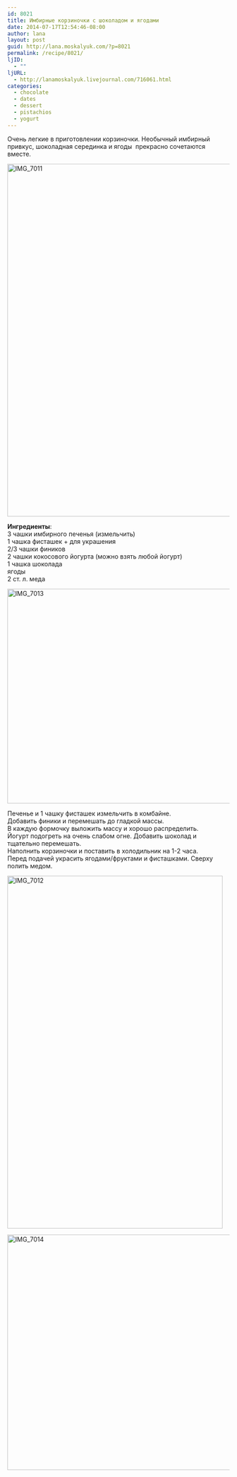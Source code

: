```yaml
---
id: 8021
title: Имбирные корзиночки с шоколадом и ягодами
date: 2014-07-17T12:54:46-08:00
author: lana
layout: post
guid: http://lana.moskalyuk.com/?p=8021
permalink: /recipe/8021/
ljID:
  - ""
ljURL:
  - http://lanamoskalyuk.livejournal.com/716061.html
categories:
  - chocolate
  - dates
  - dessert
  - pistachios
  - yogurt
---
```

Очень легкие в приготовлении корзиночки. Необычный имбирный привкус, шоколадная серединка и ягоды  прекрасно сочетаются вместе.

[<img loading="lazy" src="https://farm4.staticflickr.com/3889/14655777316_4f4ab0ff11_c.jpg" width="660" height="800" alt="IMG_7011" />](https://www.flickr.com/photos/67405678@N00/14655777316 "IMG_7011 by lana.moskalyuk, on Flickr")

**Ингредиенты**:  
3 чашки имбирного печенья (измельчить)  
1 чашка фисташек + для украшения  
2/3 чашки фиников  
2 чашки кокосового йогурта (можно взять любой йогурт)  
1 чашка шоколада  
ягоды  
2 ст. л. меда

[<img loading="lazy" src="https://farm3.staticflickr.com/2907/14655780036_30758ddc05_c.jpg" width="800" height="487" alt="IMG_7013" />](https://www.flickr.com/photos/67405678@N00/14655780036 "IMG_7013 by lana.moskalyuk, on Flickr")

Печенье и 1 чашку фисташек измельчить в комбайне.  
Добавить финики и перемешать до гладкой массы.  
В каждую формочку выложить массу и хорошо распределить.  
Йогурт подогреть на очень слабом огне. Добавить шоколад и тщательно перемешать.  
Наполнить корзиночки и поставить в холодильник на 1-2 часа.  
Перед подачей украсить ягодами/фруктами и фисташками. Сверху полить медом.

[<img loading="lazy" src="https://farm3.staticflickr.com/2913/14675587541_603402c913_c.jpg" width="488" height="800" alt="IMG_7012" />](https://www.flickr.com/photos/67405678@N00/14675587541 "IMG_7012 by lana.moskalyuk, on Flickr")

[<img loading="lazy" src="https://farm4.staticflickr.com/3848/14655781696_43a1c7fd0b_c.jpg" width="800" height="534" alt="IMG_7014" />](https://www.flickr.com/photos/67405678@N00/14655781696 "IMG_7014 by lana.moskalyuk, on Flickr")